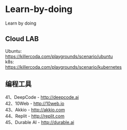 # Learn-by-doing
Learn by doing

## Cloud  LAB
Ubuntu:   
https://killercoda.com/playgrounds/scenario/ubuntu     
k8s:   
https://killercoda.com/playgrounds/scenario/kubernetes    

## 编程工具

41、DeepCode - http://deepcode.ai              
42、10Web - http://10web.io             
43、Akkio - http://akkio.com              
44、Replit - http://replit.com            
45、Durable AI - http://durable.ai             

